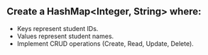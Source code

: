 ## Create a HashMap<Integer, String> where:
- Keys represent student IDs.
- Values represent student names.
- Implement CRUD operations (Create, Read, Update, Delete).